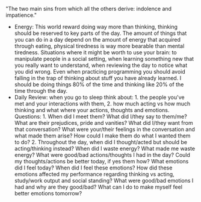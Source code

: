 "The two main sins from which all the others derive: indolence and impatience."


- Energy: This world reward doing way more than thinking, thinking should be reserved to key parts of the day. The amount of things that you can do in a day depend on the amount of energy that acquired through eating, physical tiredness is way more bearable than mental tiredness. Situations where it might be worth to use your brain: to manipulate people in a social setting, when learning something new that you really want to understand, when reviewing the day to notice what you did wrong. Even when practicing programming you should avoid falling in the trap of thinking about stuff you have already learned. I should be doing things 80% of the time and thinking like 20% of the time through the day.
- Daily Review: when you go to sleep think about: 1. the people you've met and your interactions with them,  2. how much acting vs how much thinking and what where your actions, thoughts and emotions. Questions: 1. When did I meet them? What did I/they say to them/me? What are their prejudices, pride and vanities? What did I/they want from that conversation? What were your/their feelings in the conversation and what made them arise? How could I make them do what I wanted them to do? 2. Throughout the day, when did I thought/acted but should be acting/thinking instead? When did I waste energy? What made me waste energy? What were good/bad actions/thoughts I had in the day? Could my thoughts/actions be better today, if yes them how? What emotions did I feel today? When did I feel these emotions? How did these emotions affected my performance regarding thinking vs acting, study/work output and social standing? What were good/bad emotions I had and why are they good/bad? What can I do to make myself feel better emotions tomorrow?